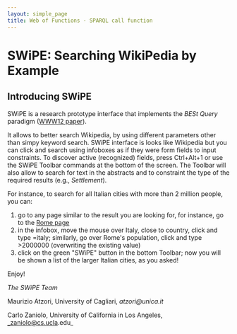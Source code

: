 ```yaml
---
layout: simple_page
title: Web of Functions - SPARQL call function
---
```


# SWiPE: Searching WikiPedia by Example


## Introducing SWiPE
SWiPE is a research prototype interface that implements the _BESt Query_ paradigm ([WWW12 paper](http://www2012.wwwconference.org/proceedings/companion/p309.pdf)). 

It allows to better search Wikipedia, by using different parameters other than simpy keyword search.
SWiPE interface is looks like Wikipedia but you can click and search using infoboxes as if they were form fields to input constraints.
To discover active (recognized) fields, press Ctrl+Alt+1 or use the SWiPE Toolbar commands at the bottom of the screen. The Toolbar will also allow to search for text in the abstracts and to constraint the type of the required results (e.g., _Settlement_).

For instance, to search for all Italian cities with more than 2 million people, you can:

1. go to any page similar to the result you are looking for, for instance, go to the [Rome page](/wiki/Rome)
2. in the infobox, move the mouse over Italy, close to country, click and type =italy; similarly, go over Rome's population, click and type >2000000 (overwriting the existing value)
3. click on the green "SWiPE" button in the bottom Toolbar; now you will be shown a list of the larger Italian cities, as you asked!

Enjoy!


*The SWiPE Team*

Maurizio Atzori, University of Cagliari, _atzori@unica.it_

Carlo Zaniolo, University of California in Los Angeles, _zaniolo@cs.ucla.edu_

